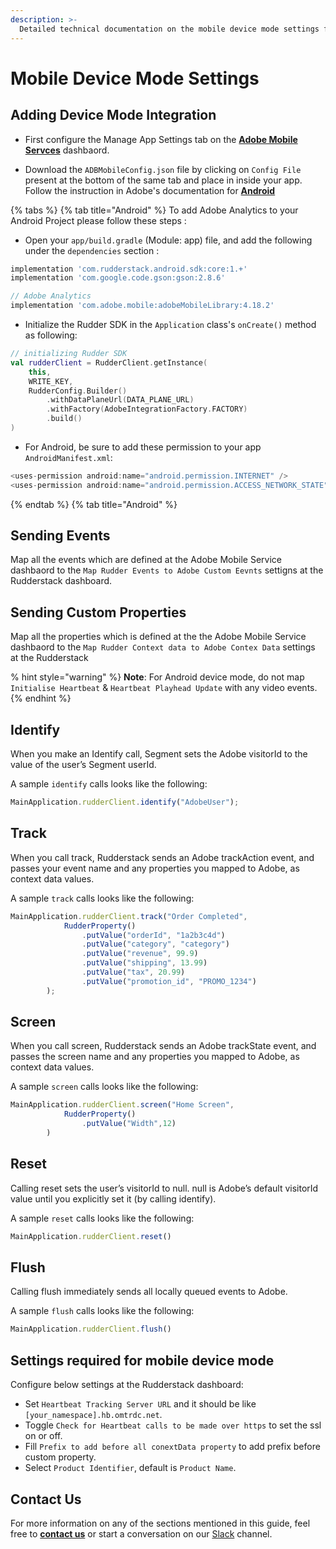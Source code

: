 ```yaml
---
description: >-
  Detailed technical documentation on the mobile device mode settings for Adobe Analytics destination.
---
```


# Mobile Device Mode Settings

## Adding Device Mode Integration

* First configure the Manage App Settings tab on the [**Adobe Mobile Servces**](https://mobilemarketing.adobe.com/) dashbaord.

* Download the `ADBMobileConfig.json` file by clicking on `Config File` present at the bottom of the same tab and place in inside your app. Follow the instruction in Adobe's documentation for [**Android**](https://experienceleague.adobe.com/docs/mobile-services/android/getting-started-android/dev-qs.html?lang=en)

{% tabs %}
{% tab title="Android" %}
To add Adobe Analytics to your Android Project please follow these steps :

* Open your `app/build.gradle` \(Module: app\) file, and add the following under the `dependencies` section :

```javascript
implementation 'com.rudderstack.android.sdk:core:1.+'
implementation 'com.google.code.gson:gson:2.8.6'

// Adobe Analytics
implementation 'com.adobe.mobile:adobeMobileLibrary:4.18.2'
```

* Initialize the Rudder SDK in the `Application` class's  `onCreate()` method as following:

```kotlin
// initializing Rudder SDK
val rudderClient = RudderClient.getInstance(
    this,
    WRITE_KEY,
    RudderConfig.Builder()
        .withDataPlaneUrl(DATA_PLANE_URL)
        .withFactory(AdobeIntegrationFactory.FACTORY)
        .build()
)
```

* For Android, be sure to add these permission to your app `AndroidManifest.xml`:

```javascript
<uses-permission android:name="android.permission.INTERNET" />
<uses-permission android:name="android.permission.ACCESS_NETWORK_STATE" />
```

{% endtab %}
{% tab title="Android" %}


## Sending Events

Map all the events which are defined at the Adobe Mobile Service dashbaord to the `Map Rudder Events to Adobe Custom Eevnts` settigns at the Rudderstack dashboard.

## Sending Custom Properties

Map all the properties which is defined at the the Adobe Mobile Service dashbaord to the `Map Rudder Context data to Adobe Contex Data` settings at the Rudderstack

% hint style="warning" %}
**Note**: For Android device mode, do not map `Initialise Heartbeat` & `Heartbeat Playhead Update` with any video events.
{% endhint %}

## Identify

When you make an Identify call, Segment sets the Adobe visitorId to the value of the user’s Segment userId. 

A sample `identify` calls looks like the following:

```javascript
MainApplication.rudderClient.identify("AdobeUser");
```

## Track

When you call track, Rudderstack sends an Adobe trackAction event, and passes your event name and any properties you mapped to Adobe, as context data values.

A sample `track` calls looks like the following:

```javascript
MainApplication.rudderClient.track("Order Completed",
            RudderProperty()
                .putValue("orderId", "1a2b3c4d")
                .putValue("category", "category")
                .putValue("revenue", 99.9)
                .putValue("shipping", 13.99)
                .putValue("tax", 20.99)
                .putValue("promotion_id", "PROMO_1234")
        );
```

## Screen

When you call screen, Rudderstack sends an Adobe trackState event, and passes the screen name and any properties you mapped to Adobe, as context data values.

A sample `screen` calls looks like the following:

```javascript
MainApplication.rudderClient.screen("Home Screen",
            RudderProperty()
                .putValue("Width",12)
        )
```

## Reset

Calling reset sets the user’s visitorId to null. null is Adobe’s default visitorId value until you explicitly set it (by calling identify).

A sample `reset` calls looks like the following:

```javascript
MainApplication.rudderClient.reset()
```

## Flush

Calling flush immediately sends all locally queued events to Adobe.

A sample `flush` calls looks like the following:

```javascript
MainApplication.rudderClient.flush()
```

## Settings required for mobile device mode

Configure below settings at the Rudderstack dashboard:

* Set `Heartbeat Tracking Server URL` and it should be like `[your_namespace].hb.omtrdc.net`.
* Toggle `Check for Heartbeat calls to be made over https` to set the ssl on or off.
* Fill `Prefix to add before all conextData property` to add prefix before custom property.
* Select `Product Identifier`, default is `Product Name`.

## Contact Us

For more information on any of the sections mentioned in this guide, feel free to [**contact us**](mailto:%20docs@rudderstack.com) or start a conversation on our [Slack](https://resources.rudderstack.com/join-rudderstack-slack) channel.
